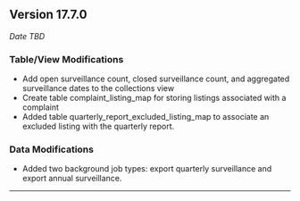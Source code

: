 
## Version 17.7.0
_Date TBD_

### Table/View Modifications
* Add open surveillance count, closed surveillance count, and aggregated surveillance dates to the collections view
* Create table complaint_listing_map for storing listings associated with a complaint
* Added table quarterly_report_excluded_listing_map to associate an excluded listing with the quarterly report.

### Data Modifications
* Added two background job types: export quarterly surveillance and export annual surveillance.

---

